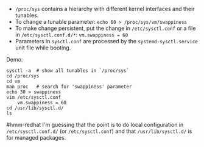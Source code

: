 * `/proc/sys` contains a hierarchy with different kernel interfaces and their tunables.
* To change a tunable parameter: `echo 60 > /proc/sys/vm/swappiness`
* To make change persistent, put the change in `/etc/sysctl.conf` or a file in `/etc/sysctl.conf.d/*`: `vm.swappiness = 60`
* Parameters in `sysctl.conf` are processed by the `systemd-sysctl.service` unit file while booting.

Demo:

	sysctl -a  # show all tunables in `/proc/sys`
	cd /proc/sys
	cd vm
	man proc   # search for 'swappiness' parameter
	echo 30 > swappiness
	vim /etc/sysctl.conf
		vm.swappiness = 60
	cd /usr/lib/sysctl.d/
	ls

#hmm-redhat I'm guessing that the point is to do local configuration in `/etc/sysctl.conf.d/` (or `/etc/sysctl.conf`) and that `/usr/lib/sysctl.d/` is for managed packages.